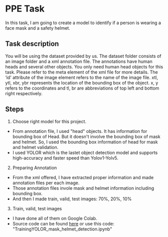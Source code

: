 # PPE Task
In this task, I am going to create a model to identify if a person is wearing a ​face mask​​
and a ​safety helmet​​​.
## Task description

You will be using the dataset provided by us. The dataset folder consists of an image folder
and a xml annotation file. The annotations have human heads and several other objects. You
only need human head objects for this task. Please refer to the meta element of the xml file
for more details.
The ‘id’ attribute of the image element refers to the name of the image file. xtl, ytl, xbr, ybr
represents the location of the bounding box of the object. x, y refers to the coordinates and tl,
br are abbreviations of top left and bottom right respectively.

## Steps
1. Choose right model for this project. 
- From annotation file, I used "head" objects. It has information for  bounding box of Head. But it doesn't involve the bounding box of mask and helmet. So, I used the bounding box information of head for mask and helmet validation.
- I used YOLOR which is the lastet object detection model and supports high-accuracy and faster speed than Yolov1-Yolv5.

2. Preparing Annotation
- From the xml offered, I have extracted proper information and made annotation files per each image.
- Those annotation files invole mask and helmet information including bounding box.
- And then I made train, valid, test images: 70%, 20%, 10%

3. Train, valid, test images
- I have done all of them on Google Colab.
- Source code can be found [here](https://colab.research.google.com/drive/1OGzv1AVq4jpXCbqJr52xahSMrhdXE0yg)
or use this code: "TrainingYOLOR_mask_helmet_detection.ipynb"
